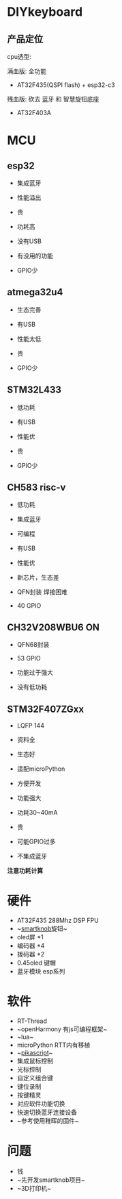 # DIYkeyboard

## 产品定位

cpu选型:

满血版:
全功能
* AT32F435(QSPI flash) + esp32-c3

残血版:
砍去 蓝牙 和 智慧旋钮底座
* AT32F403A 

# MCU

## esp32			

* 集成蓝牙

  

* 性能溢出

* 贵

* 功耗高

* 没有USB

* 有没用的功能 

* GPIO少
## atmega32u4
* 生态完善

* 有USB

  

* 性能太低

* 贵

* GPIO少
## STM32L433
* 低功耗

* 有USB

* 性能优

  

* 贵

* GPIO少


## CH583 risc-v  
* 低功耗

* 集成蓝牙

* 可编程

* 有USB

* 性能优

  

* 新芯片，生态差

* QFN封装 焊接困难

* 40 GPIO

## CH32V208WBU6 ON
* QFN68封装
* 53 GPIO



* 功能过于强大
* 没有低功耗

## STM32F407ZGxx

* LQFP 144
* 资料全
* 生态好
* 适配microPython
* 方便开发
* 功能强大



* 功耗30~40mA
* 贵
* 可能GPIO过多
* 不集成蓝牙

**注意功耗计算**


# 硬件
* AT32F435 288Mhz DSP FPU
* ~[smartknob](https://github.com/scottbez1/smartknob)旋钮~
* oled屏 *1
* 编码器 *4
* 拨码器 *2
* 0.45oled 键帽
* 蓝牙模块 esp系列

# 软件
* RT-Thread
* ~openHarmony 有js可编程框架~
* ~lua~
* microPython RTT内有移植
* ~[pikascript](https://github.com/pikastech/pikascript/)~
* 集成鼠标控制
* 光标控制
* 自定义组合键
* 键位录制
* 按键精灵
* 对应软件功能切换
* 快速切换蓝牙连接设备
* ~参考使用稚晖的固件~

# 问题
* 钱
* ~先开发smartknob项目~
* ~3D打印机~
